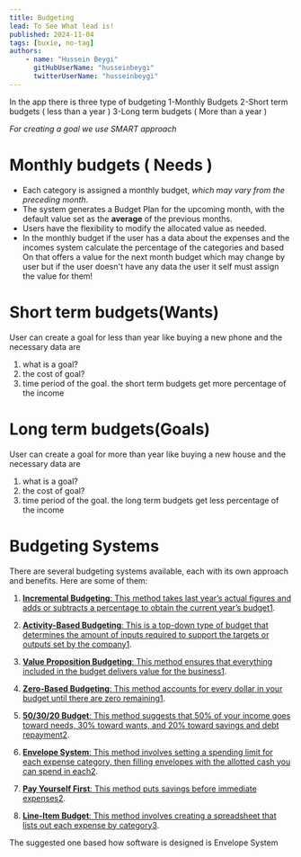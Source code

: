 ```yaml
---
title: Budgeting
lead: To See What lead is!
published: 2024-11-04
tags: [buxie, no-tag]
authors:
    - name: "Hussein Beygi"
      gitHubUserName: "husseinbeygi"
      twitterUserName: "husseinbeygi"
---
```


In the app there is three type of budgeting
1-Monthly Budgets
2-Short term budgets ( less than a year )
3-Long term budgets ( More than a year )

*For creating a goal we use SMART approach*

# Monthly budgets ( Needs )

- Each category is assigned a monthly budget, *which may vary from the preceding month*. 
- The system generates a Budget Plan for the upcoming month, with the default value set as the **average** of the previous months. 
- Users have the flexibility to modify the allocated value as needed.
- In the monthly budget if the user has a data about the expenses and the incomes system calculate the percentage of the categories and based On that offers a value for the next month budget which may change by user but if the user doesn't have any data the user it self must assign the value for them!


# Short term budgets(Wants)
User can create a goal for less than year like buying a new phone and the necessary data are 
1. what is a goal?
2. the cost of goal?
3. time period of the goal.
the short term budgets get more percentage of the income 

# Long  term budgets(Goals)
User can create a goal for more than year like buying a new house and the necessary data are 
1. what is a goal?
2. the cost of goal?
3. time period of the goal.
the long term budgets get less percentage of the income 
# Budgeting Systems

There are several budgeting systems available, each with its own approach and benefits. Here are some of them:

1. [**Incremental Budgeting**: This method takes last year’s actual figures and adds or subtracts a percentage to obtain the current year’s budget](https://corporatefinanceinstitute.com/resources/fpa/types-of-budgets-budgeting-methods/)[1](https://corporatefinanceinstitute.com/resources/fpa/types-of-budgets-budgeting-methods/).
    
2. [**Activity-Based Budgeting**: This is a top-down type of budget that determines the amount of inputs required to support the targets or outputs set by the company](https://corporatefinanceinstitute.com/resources/fpa/types-of-budgets-budgeting-methods/)[1](https://corporatefinanceinstitute.com/resources/fpa/types-of-budgets-budgeting-methods/).
    
3. [**Value Proposition Budgeting**: This method ensures that everything included in the budget delivers value for the business](https://corporatefinanceinstitute.com/resources/fpa/types-of-budgets-budgeting-methods/)[1](https://corporatefinanceinstitute.com/resources/fpa/types-of-budgets-budgeting-methods/).
    
4. [**Zero-Based Budgeting**: This method accounts for every dollar in your budget until there are zero remaining](https://corporatefinanceinstitute.com/resources/fpa/types-of-budgets-budgeting-methods/)[1](https://corporatefinanceinstitute.com/resources/fpa/types-of-budgets-budgeting-methods/).
    
5. [**50/30/20 Budget**: This method suggests that 50% of your income goes toward needs, 30% toward wants, and 20% toward savings and debt repayment](https://www.nerdwallet.com/article/finance/how-to-choose-the-right-budget-system)[2](https://www.nerdwallet.com/article/finance/how-to-choose-the-right-budget-system).
    
6. [**Envelope System**: This method involves setting a spending limit for each expense category, then filling envelopes with the allotted cash you can spend in each](https://www.nerdwallet.com/article/finance/how-to-choose-the-right-budget-system)[2](https://www.nerdwallet.com/article/finance/how-to-choose-the-right-budget-system).
    
7. [**Pay Yourself First**: This method puts savings before immediate expenses](https://www.nerdwallet.com/article/finance/how-to-choose-the-right-budget-system)[2](https://www.nerdwallet.com/article/finance/how-to-choose-the-right-budget-system).
    
8. [**Line-Item Budget**: This method involves creating a spreadsheet that lists out each expense by category](https://www.sofi.com/learn/content/types-of-budgeting-methods/)[3](https://www.sofi.com/learn/content/types-of-budgeting-methods/).

The suggested one based how software is designed is Envelope System


